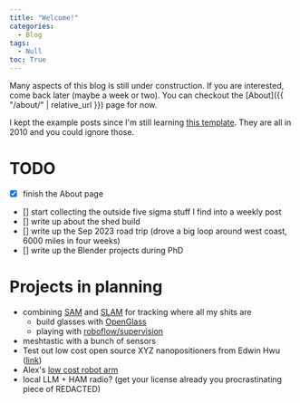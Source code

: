 ```yaml
---
title: "Welcome!"
categories:
  - Blog
tags:
  - Null
toc: True
---
```


Many aspects of this blog is still under construction. If you are interested, come back later (maybe a week or two). You can checkout the [About]({{ "/about/" | relative_url }}) page for now.

I kept the example posts since I'm still learning [this template](https://github.com/mmistakes/minimal-mistakes). They are all in 2010 and you could ignore those.

# TODO
- [x] finish the About page
- [] start collecting the outside five sigma stuff I find into a weekly post
- [] write up about the shed build
- [] write up the Sep 2023 road trip (drove a big loop around west coast, 6000 miles in four weeks)
- [] write up the Blender projects during PhD

# Projects in planning
- combining [SAM](https://github.com/facebookresearch/segment-anything) and [SLAM](https://github.com/UZ-SLAMLab/ORB_SLAM3) for tracking where all my shits are
  - build glasses with [OpenGlass](https://github.com/BasedHardware/OpenGlass)
  - playing with [roboflow/supervision](https://github.com/roboflow/supervision)
- meshtastic with a bunch of sensors
- Test out low cost open source XYZ nanopositioners from Edwin Hwu ([link](https://www.sciencedirect.com/science/article/pii/S2468067222000621))
- Alex's [low cost robot arm](https://github.com/AlexanderKoch-Koch/low_cost_robot)
- local LLM + HAM radio? (get your license already you procrastinating piece of REDACTED)



